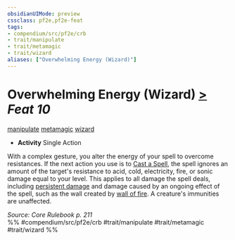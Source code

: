 ```yaml
---
obsidianUIMode: preview
cssclass: pf2e,pf2e-feat
tags:
- compendium/src/pf2e/crb
- trait/manipulate
- trait/metamagic
- trait/wizard
aliases: ["Overwhelming Energy (Wizard)"]
---
```

# Overwhelming Energy (Wizard)  [>](../../rules/core-rulebook/chapter-9-playing-the-game.md#Actions "Single Action") *Feat 10*  
[manipulate](../../rules/traits/manipulate.md)  [metamagic](../../rules/traits/metamagic.md)  [wizard](../../rules/traits/wizard.md)  

- **Activity** Single Action

With a complex gesture, you alter the energy of your spell to overcome resistances. If the next action you use is to [Cast a Spell](../../rules/actions/cast-a-spell.md), the spell ignores an amount of the target's resistance to acid, cold, electricity, fire, or sonic damage equal to your level. This applies to all damage the spell deals, including [persistent damage](../../rules/conditions.md#Persistent%20Damage) and damage caused by an ongoing effect of the spell, such as the wall created by [wall of fire](../spells/wall-of-fire.md). A creature's immunities are unaffected.

*Source: Core Rulebook p. 211*  
%% #compendium/src/pf2e/crb #trait/manipulate #trait/metamagic #trait/wizard %%
